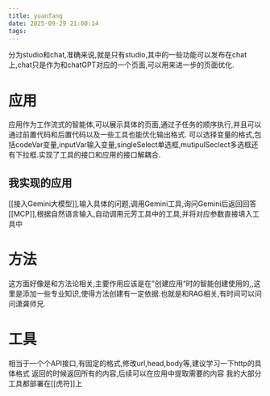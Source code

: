 ```yaml
---
title: yuanfang
date: 2025-09-29 21:00:14
tags:
---
```

分为studio和chat,准确来说,就是只有studio,其中的一些功能可以发布在chat上,chat只是作为和chatGPT对应的一个页面,可以用来进一步的页面优化.
# 应用
应用作为工作流式的智能体,可以展示具体的页面,通过子任务的顺序执行,并且可以通过前置代码和后置代码以及一些工具也能优化输出格式.
可以选择变量的格式,包括codeVar变量,inputVar输入变量,singleSelect单选框,mutipulSeclect多选框还有下拉框.实现了工具的接口和应用的接口解耦合.
## 我实现的应用
[[接入Gemini大模型]],输入具体的问题,调用Gemini工具,询问Gemini后返回回答
[[MCP]],根据自然语言输入,自动调用元芳工具中的工具,并将对应参数直接填入工具中

# 方法
这方面好像是和方法论相关,主要作用应该是在”创建应用“时的智能创建使用的,,这里是添加一些专业知识,使得方法创建有一定依据.也就是和RAG相关,有时间可以问问潇龚师兄.

# 工具
相当于一个个API接口,有固定的格式,修改url,head,body等,建议学习一下http的具体格式
返回的时候返回所有的内容,后续可以在应用中提取需要的内容
我的大部分工具都部署在[[虎符]]上



